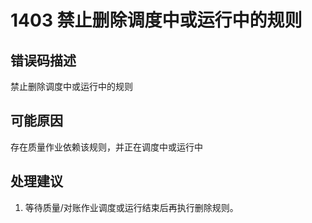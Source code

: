 # 1403 禁止删除调度中或运行中的规则<a name="dgc_01_294"></a>

## 错误码描述<a name="zh-cn_topic_0000001113999090_se842c39d44ee45e587ca36bb50cf37c7"></a>

禁止删除调度中或运行中的规则

## 可能原因<a name="zh-cn_topic_0000001113999090_s658a289c6be04e6d8c6bee691c1aaa2e"></a>

存在质量作业依赖该规则，并正在调度中或运行中

## 处理建议<a name="zh-cn_topic_0000001113999090_section192884102474"></a>

1.  等待质量/对账作业调度或运行结束后再执行删除规则。

